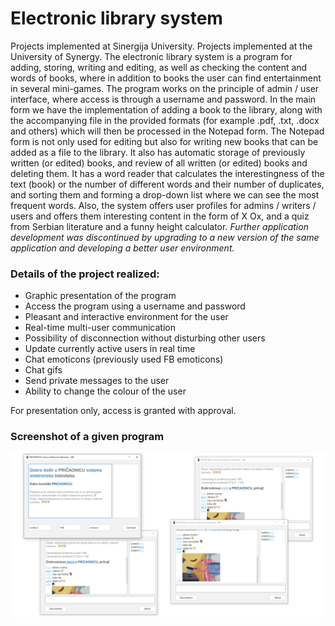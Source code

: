 # Electronic library system 
Projects implemented at Sinergija University. Projects implemented at the University of Synergy. The electronic library system is a program for adding, storing, writing and editing, as well as checking the content and words of books, where in addition to books the user can find entertainment in several mini-games.
The program works on the principle of admin / user interface, where access is through a username and password. In the main form we have the implementation of adding a book to the library, along with the accompanying file in the provided formats (for example .pdf, .txt, .docx and others) which will then be processed in the Notepad form. The Notepad form is not only used for editing but also for writing new books that can be added as a file to the library. It also has automatic storage of previously written (or edited) books, and review of all written (or edited) books and deleting them. It has a word reader that calculates the interestingness of the text (book) or the number of different words and their number of duplicates, and sorting them and forming a drop-down list where we can see the most frequent words.
Also, the system offers user profiles for admins / writers / users and offers them interesting content in the form of X Ox, and a quiz from Serbian literature and a funny height calculator.
*Further application development was discontinued by upgrading to a new version of the same application and developing a better user environment.*

### Details of the project realized:
* Graphic presentation of the program
* Access the program using a username and password
* Pleasant and interactive environment for the user
* Real-time multi-user communication
* Possibility of disconnection without disturbing other users
* Update currently active users in real time
* Chat emoticons (previously used FB emoticons)
* Chat gifs
* Send private messages to the user
* Ability to change the colour of the user

For presentation only, access is granted with approval.

### Screenshot of a given program
 ![Screenshot of a given program](https://github.com/stojanovicljubinko/PRICAONICA-interactive-chat-for-users/blob/main/photoprogram.png)
